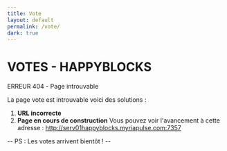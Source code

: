 ```yaml
---
title: Vote
layout: default
permalink: /vote/
dark: true
---
```


# VOTES - HAPPYBLOCKS

ERREUR 404 - Page introuvable

La  page vote est introuvable voici des solutions :
 1. **URL incorrecte**
 2. **Page en cours de construction**
 Vous pouvez voir l'avancement à cette adresse : http://serv01happyblocks.myriapulse.com:7357

 -- PS : Les votes arrivent bientôt ! --
